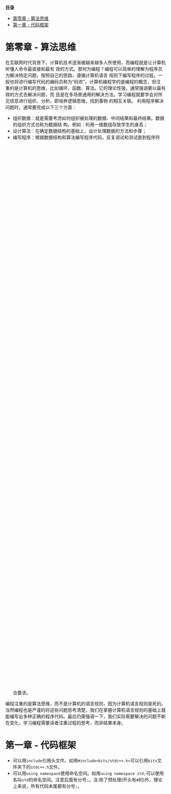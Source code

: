 **目录**
- [第零章 - 算法思维](#第零章---算法思维)
- [第一章 - 代码框架](#第一章---代码框架)
# 第零章 - 算法思维
在互联网时代背景下，计算机技术逐渐被越来越多人所使用，而编程就是让计算机听懂人命令最直接和最有
效的方式。那何为编程？编程可以简单的理解为程序员为解决特定问题，按照自己的思路，遵循计算机语言
规则下编写程序的过程。一般也将进行编写代码的编码员称为“码农”。计算机编程学的是编程的概念，但注
重的是计算机的思维，比如循环、函数、算法。它的理论性强，通常强调要以最有效的方式去解决问题，而
且是在多场景通用的解决方法。学习编程就要学会对所见信息进行组织、分析，即培养逻辑思维，找到事物
的相互关联。
利用程序解决问题时，通常要完成以下三个方面：
- 组织数据：就是需要考虑如何组织被处理的数据、中间结果和最终结果。数据的组织方式也称为数据结
构。例如：利用一维数组存放学生的身高；
- 设计算法：在确定数据结构的基础上，设计处理数据的方法和步骤；
- 编写程序：根据数据结构和算法编写程序代码，反复调试和测试直到程序符<br><br><br><br><br><br><br><br><br><br><br><br><br><br><br><br><br><br><br><br><br><br><br><br><br><br><br><br><br><br><br><br><br><br><br><br><br><br><br><br><br><br><br><br><br><br><br><br><br><br><br><br><br><br><br><br><br><br><br><br><br><br><br><br><br><br><br><br><br><br><br><br><br><br><br><br><br><br><br><br><br><br><br><br><br><br><br><br><br><br><br><br><br><br><br><br><br><br><br><br><br><br>合要求。

编程注重的是算法思维，而不是计算机的语言规则，因为计算机语言规则是死的。当然编程也是严谨的将这些问题思考清楚，我们在掌握计算机语言规则的基础上就能编写出多种正确的程序代码。最后仍需强调一下，我们实际需要解决的问题不断在变化，学习编程需要读者注重过程的思考，而非结果本身。

# 第一章 - 代码框架
- 可以用`include`引用头文件。如用`#include<bits/stdc++.h>`可以引用`bits`文件夹下的`stdc++.h`文件。
- 可以用`using namespace`使用命名空间。如用`using namespace std;`可以使用名叫`std`的命名空间。注意后面有分号`;`。注:除了预处理(开头有`#`的)外，理论上来说，所有代码末尾都有分号`;`。
<br><br><br><br><br><br><br><br><br><br><br><br><br><br><br><br><br><br><br><br><br><br><br><br><br><br><br><br><br><br><br><br><br><br><br><br><br><br><br><br><br><br><br><br><br><br><br><br><br><br><br><br><br><br><br><br><br><br><br><br><br><br><br><br><br><br><br><br><br><br><br><br><br><br><br><br><br><br><br><br><br><br><br><br><br><br><br><br><br><br><br><br><br><br><br><br><br><br><br><br><br><br><br><br><br><br><br><br><br><br><br><br><br><br><br><br><br><br><br><br><br><br><br><br><br><br><br><br><br><br><br><br><br><br><br><br><br><br><br><br><br><br><br><br><br><br><br><br><br><br><br><br><br><br><br><br><br><br><br><br><br><br><br><br><br><br><br><br><br><br><br><br><br><br><br><br><br><br><br><br><br><br><br><br><br><br><br><br><br><br><br><br><br><br><br><br><br><br><br><br><br><br><br><br><br><br><br><br><br><br><br><br><br><br><br><br><br><br><br><br><br><br><br><br><br><br><br><br><br><br><br><br><br><br><br><br><br><br><br><br><br><br><br><br><br><br><br><br><br><br><br><br><br><br><br>
